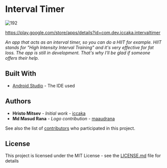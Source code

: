 # Interval Timer

![192](https://user-images.githubusercontent.com/34313493/40278404-4f7bf0c4-5c52-11e8-8e8d-2e017bd985a7.png)

https://play.google.com/store/apps/details?id=com.dev.iccaka.intervaltimer

*An app that acts as an interval timer, so you can do a HIIT for example. HIIT stands for "High Intensity Interval Training" and it's very effective for fat loss. The app is still in development. That's why I'll be glad if someone offers their help.*

## Built With

* [Android Studio](https://developer.android.com/studio/) - The IDE used

## Authors

* **Hristo Mitsev** - *Initial work* - [iccaka](https://github.com/iccaka)
* **Md Masud Rana** - *Logo contribution* - [maaudrana](https://github.com/maaudrana)

See also the list of [contributors](https://github.com/iccaka/IntervalTimer/graphs/contributors) who participated in this project.

## License

This project is licensed under the MIT License - see the [LICENSE.md](https://github.com/iccaka/IntervalTimer/blob/master/LICENSE.md) file for details
